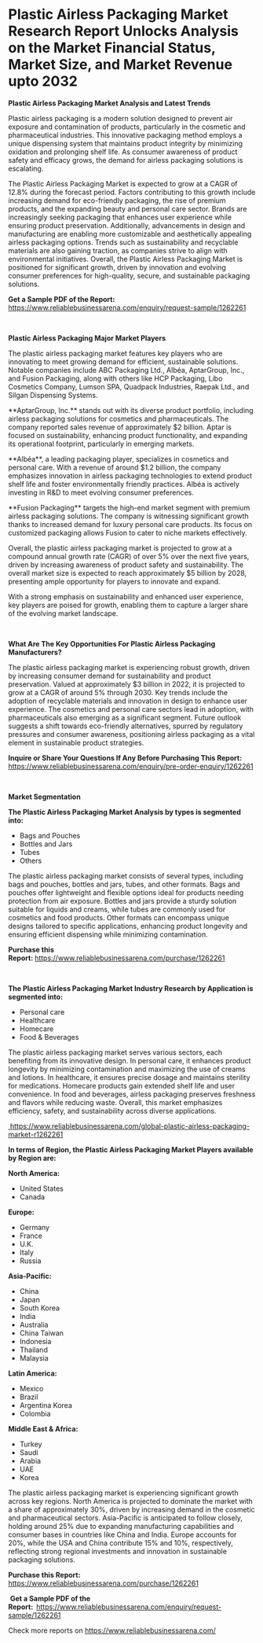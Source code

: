 <p><h1>Plastic Airless Packaging Market Research Report Unlocks Analysis on the Market Financial Status, Market Size, and Market Revenue upto 2032</h1></p><p><strong>Plastic Airless Packaging Market Analysis and Latest Trends</strong></p>
<p><p>Plastic airless packaging is a modern solution designed to prevent air exposure and contamination of products, particularly in the cosmetic and pharmaceutical industries. This innovative packaging method employs a unique dispensing system that maintains product integrity by minimizing oxidation and prolonging shelf life. As consumer awareness of product safety and efficacy grows, the demand for airless packaging solutions is escalating.</p><p>The Plastic Airless Packaging Market is expected to grow at a CAGR of 12.8% during the forecast period. Factors contributing to this growth include increasing demand for eco-friendly packaging, the rise of premium products, and the expanding beauty and personal care sector. Brands are increasingly seeking packaging that enhances user experience while ensuring product preservation. Additionally, advancements in design and manufacturing are enabling more customizable and aesthetically appealing airless packaging options. Trends such as sustainability and recyclable materials are also gaining traction, as companies strive to align with environmental initiatives. Overall, the Plastic Airless Packaging Market is positioned for significant growth, driven by innovation and evolving consumer preferences for high-quality, secure, and sustainable packaging solutions.</p></p>
<p><strong>Get a Sample PDF of the Report:&nbsp;</strong> <a href="https://www.reliablebusinessarena.com/enquiry/request-sample/1262261?utm_campaign=1871&utm_medium=2&utm_source=Github&utm_content=ia&utm_term=02022025&utm_id=plastic-airless-packaging">https://www.reliablebusinessarena.com/enquiry/request-sample/1262261</a></p>
<p>&nbsp;</p>
<p><strong>Plastic Airless Packaging Major Market Players</strong></p>
<p><p>The plastic airless packaging market features key players who are innovating to meet growing demand for efficient, sustainable solutions. Notable companies include ABC Packaging Ltd., Albéa, AptarGroup, Inc., and Fusion Packaging, along with others like HCP Packaging, Libo Cosmetics Company, Lumson SPA, Quadpack Industries, Raepak Ltd., and Silgan Dispensing Systems.</p><p>**AptarGroup, Inc.** stands out with its diverse product portfolio, including airless packaging solutions for cosmetics and pharmaceuticals. The company reported sales revenue of approximately $2 billion. Aptar is focused on sustainability, enhancing product functionality, and expanding its operational footprint, particularly in emerging markets.</p><p>**Albéa**, a leading packaging player, specializes in cosmetics and personal care. With a revenue of around $1.2 billion, the company emphasizes innovation in airless packaging technologies to extend product shelf life and foster environmentally friendly practices. Albéa is actively investing in R&D to meet evolving consumer preferences.</p><p>**Fusion Packaging** targets the high-end market segment with premium airless packaging solutions. The company is witnessing significant growth thanks to increased demand for luxury personal care products. Its focus on customized packaging allows Fusion to cater to niche markets effectively.</p><p>Overall, the plastic airless packaging market is projected to grow at a compound annual growth rate (CAGR) of over 5% over the next five years, driven by increasing awareness of product safety and sustainability. The overall market size is expected to reach approximately $5 billion by 2028, presenting ample opportunity for players to innovate and expand.</p><p>With a strong emphasis on sustainability and enhanced user experience, key players are poised for growth, enabling them to capture a larger share of the evolving market landscape.</p></p>
<p>&nbsp;</p>
<p><strong>What Are The Key Opportunities For Plastic Airless Packaging Manufacturers?</strong></p>
<p><p>The plastic airless packaging market is experiencing robust growth, driven by increasing consumer demand for sustainability and product preservation. Valued at approximately $3 billion in 2022, it is projected to grow at a CAGR of around 5% through 2030. Key trends include the adoption of recyclable materials and innovation in design to enhance user experience. The cosmetics and personal care sectors lead in adoption, with pharmaceuticals also emerging as a significant segment. Future outlook suggests a shift towards eco-friendly alternatives, spurred by regulatory pressures and consumer awareness, positioning airless packaging as a vital element in sustainable product strategies.</p></p>
<p><strong>Inquire or Share Your Questions If Any Before Purchasing This Report:</strong> <a href="https://www.reliablebusinessarena.com/enquiry/pre-order-enquiry/1262261?utm_campaign=1871&utm_medium=2&utm_source=Github&utm_content=ia&utm_term=02022025&utm_id=plastic-airless-packaging">https://www.reliablebusinessarena.com/enquiry/pre-order-enquiry/1262261</a></p>
<p>&nbsp;</p>
<p><strong>Market Segmentation</strong></p>
<p><strong>The Plastic Airless Packaging Market Analysis by types is segmented into:</strong></p>
<p><ul><li>Bags and Pouches</li><li>Bottles and Jars</li><li>Tubes</li><li>Others</li></ul></p>
<p><p>The plastic airless packaging market consists of several types, including bags and pouches, bottles and jars, tubes, and other formats. Bags and pouches offer lightweight and flexible options ideal for products needing protection from air exposure. Bottles and jars provide a sturdy solution suitable for liquids and creams, while tubes are commonly used for cosmetics and food products. Other formats can encompass unique designs tailored to specific applications, enhancing product longevity and ensuring efficient dispensing while minimizing contamination.</p></p>
<p><strong>Purchase this Report:&nbsp;</strong><a href="https://www.reliablebusinessarena.com/purchase/1262261?utm_campaign=1871&utm_medium=2&utm_source=Github&utm_content=ia&utm_term=02022025&utm_id=plastic-airless-packaging">https://www.reliablebusinessarena.com/purchase/1262261</a></p>
<p>&nbsp;</p>
<p><strong>The Plastic Airless Packaging Market Industry Research by Application is segmented into:</strong></p>
<p><ul><li>Personal care</li><li>Healthcare</li><li>Homecare</li><li>Food & Beverages</li></ul></p>
<p><p>The plastic airless packaging market serves various sectors, each benefiting from its innovative design. In personal care, it enhances product longevity by minimizing contamination and maximizing the use of creams and lotions. In healthcare, it ensures precise dosage and maintains sterility for medications. Homecare products gain extended shelf life and user convenience. In food and beverages, airless packaging preserves freshness and flavors while reducing waste. Overall, this market emphasizes efficiency, safety, and sustainability across diverse applications.</p></p>
<p><a href="https://www.reliablebusinessarena.com/global-plastic-airless-packaging-market-r1262261?utm_campaign=1871&utm_medium=2&utm_source=Github&utm_content=ia&utm_term=02022025&utm_id=plastic-airless-packaging">&nbsp;https://www.reliablebusinessarena.com/global-plastic-airless-packaging-market-r1262261</a></p>
<p><strong>In terms of Region, the Plastic Airless Packaging Market Players available by Region are:</strong></p>
<p>
    <p> <strong> North America: </strong>
        <ul>
            <li>United States</li>
            <li>Canada</li>
        </ul>
        </p> 
    <p> <strong> Europe: </strong>
        <ul>
            <li>Germany</li>
            <li>France</li>
            <li>U.K.</li>
            <li>Italy</li>
            <li>Russia</li>
        </ul>
        </p> 
    <p> <strong> Asia-Pacific: </strong>
        <ul>
            <li>China</li>
            <li>Japan</li>
            <li>South Korea</li>
            <li>India</li>
            <li>Australia</li>
            <li>China Taiwan</li>
            <li>Indonesia</li>
            <li>Thailand</li>
            <li>Malaysia</li>
        </ul>
        </p> 
    <p> <strong> Latin America: </strong>
        <ul>
            <li>Mexico</li>
            <li>Brazil</li>
            <li>Argentina Korea</li>
            <li>Colombia</li>
        </ul>
        </p> 
    <p> <strong> Middle East & Africa: </strong>
        <ul>
            <li>Turkey</li>
            <li>Saudi</li>
            <li>Arabia</li>
            <li>UAE</li>
            <li>Korea</li>
        </ul>
    </p>
    </p>
<p><p>The plastic airless packaging market is experiencing significant growth across key regions. North America is projected to dominate the market with a share of approximately 30%, driven by increasing demand in the cosmetic and pharmaceutical sectors. Asia-Pacific is anticipated to follow closely, holding around 25% due to expanding manufacturing capabilities and consumer bases in countries like China and India. Europe accounts for 20%, while the USA and China contribute 15% and 10%, respectively, reflecting strong regional investments and innovation in sustainable packaging solutions.</p></p>
<p><strong>Purchase this Report: </strong><a href="https://www.reliablebusinessarena.com/purchase/1262261?utm_campaign=1871&utm_medium=2&utm_source=Github&utm_content=ia&utm_term=02022025&utm_id=plastic-airless-packaging">https://www.reliablebusinessarena.com/purchase/1262261</a></p>
<p>&nbsp;<strong>Get a Sample PDF of the Report:&nbsp;&nbsp;</strong><a href="https://www.reliablebusinessarena.com/enquiry/request-sample/1262261?utm_campaign=1871&utm_medium=2&utm_source=Github&utm_content=ia&utm_term=02022025&utm_id=plastic-airless-packaging">https://www.reliablebusinessarena.com/enquiry/request-sample/1262261</a></p>
<p><strong></strong></p>
<p>Check more reports on <a href="https://www.reliablebusinessarena.com/?utm_campaign=1871&utm_medium=2&utm_source=Github&utm_content=ia&utm_term=02022025&utm_id=plastic-airless-packaging">https://www.reliablebusinessarena.com/</a></p>